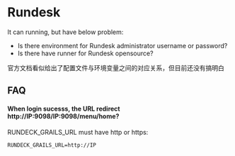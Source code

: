 # Rundesk

It can running, but have below problem:

- Is there environment for Rundesk administrator username or password?
- Is there have runner for Rundesk opensource?

官方文档看似给出了配置文件与环境变量之间的对应关系，但目前还没有搞明白

## FAQ

#### When login sucesss, the URL redirect http://IP:9098/IP:9098/menu/home?

RUNDECK_GRAILS_URL must have http or https:
```
RUNDECK_GRAILS_URL=http://IP
```
